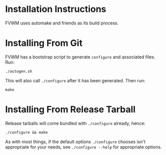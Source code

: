 Installation Instructions
=========================

FVWM uses automake and friends as its build process. 

Installing From Git
===================

FVWM has a bootstrap script to generate `configure` and associated files.
Run:

```
./autogen.sh
```

This will also call `./configure` after it has been generated.  Then run:

```
make
```

Installing From Release Tarball
===============================

Release tarballs will come bundled with `./configure` already, hence:

```
./configure && make
```

As with most things, if the default options `./configure` chooses isn't
appropriate for your needs, see `./configure --help` for appropriate options.
